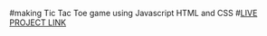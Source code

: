 #making Tic Tac Toe game using Javascript HTML and CSS
#[LIVE PROJECT LINK](https://tic-tac-toe-game-phi-brown.vercel.app/)
